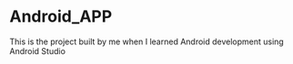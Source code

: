 # Android_APP
This is the project built by me when I learned Android development using Android Studio
